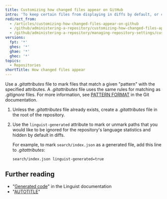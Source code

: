 ```yaml
---
title: Customizing how changed files appear on GitHub
intro: 'To keep certain files from displaying in diffs by default, or counting toward the repository language, you can mark them with the `linguist-generated` attribute in a *.gitattributes* file.'
redirect_from:
  - /articles/customizing-how-changed-files-appear-on-github
  - /github/administering-a-repository/customizing-how-changed-files-appear-on-github
  - /github/administering-a-repository/managing-repository-settings/customizing-how-changed-files-appear-on-github
versions:
  fpt: '*'
  ghes: '*'
  ghae: '*'
  ghec: '*'
topics:
  - Repositories
shortTitle: How changed files appear
---
```

Use a _.gitattributes_ file to mark files that match a given "pattern" with the specified attributes. A _.gitattributes_ file uses the same rules for matching as _.gitignore_ files. For more information, see [PATTERN FORMAT](https://www.git-scm.com/docs/gitignore#_pattern_format) in the Git documentation.

1. Unless the _.gitattributes_ file already exists, create a _.gitattributes_ file in the root of the repository.
2. Use the `linguist-generated` attribute to mark or unmark paths that you would like to be ignored for the repository's language statistics and hidden by default in diffs.

   For example, to mark `search/index.json` as a generated file, add this line to _.gitattributes_:

   ```
   search/index.json linguist-generated=true
   ```

## Further reading
- "[Generated code](https://github.com/github-linguist/linguist/blob/master/docs/overrides.md#generated-code)" in the Linguist documentation
- "[AUTOTITLE](/repositories/working-with-files/managing-files/creating-new-files)"
